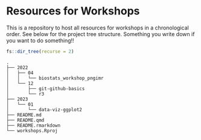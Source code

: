 Resources for Workshops
================
 
This is a repository to host all resources for workshops in a
chronological order. See below for the project tree structure.
Something you write down if you want to do something!!

``` r
fs::dir_tree(recurse = 2)
```

    .
    ├── 2022
    │   ├── 04
    │   │   └── biostats_workshop_pngimr
    │   └── 12
    │       ├── git-github-basics
    │       └── r3
    ├── 2023
    │   └── 01
    │       └── data-viz-ggplot2
    ├── README.md
    ├── README.qmd
    ├── README.rmarkdown
    └── workshops.Rproj

